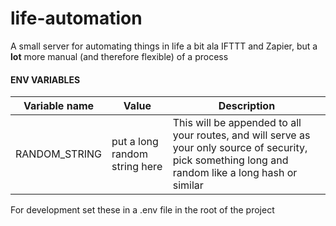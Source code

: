 # life-automation
A small server for automating things in life a bit ala IFTTT and Zapier, but a **lot** more manual (and therefore flexible) of a process

#### ENV VARIABLES

| Variable name | Value                         | Description                                                                                                                                           |
|---------------|-------------------------------|-------------------------------------------------------------------------------------------------------------------------------------------------------|
| RANDOM_STRING | put a long random string here | This will be appended to all your routes, and will serve as your only source of security, pick something long and random like a long hash or similar  |

For development set these in a .env file in the root of the project
